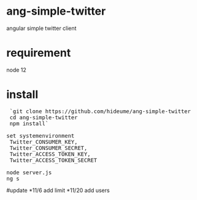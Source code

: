 # ang-simple-twitter
angular simple twitter client

# requirement
node 12

# install
<pre>
 `git clone https://github.com/hideume/ang-simple-twitter
 cd ang-simple-twitter
 npm install`

set systemenvironment
 Twitter_CONSUMER_KEY,
 Twitter_CONSUMER_SECRET,
 Twitter_ACCESS_TOKEN_KEY,
 Twitter_ACCESS_TOKEN_SECRET

node server.js
ng s
</pre>

#update
*11/6 add limit
*11/20 add users
